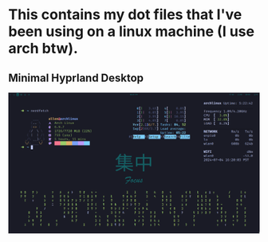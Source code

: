 # This contains my dot files that I've been using on a linux machine (I use arch btw).

## Minimal Hyprland Desktop
![rice](./rice.png)
